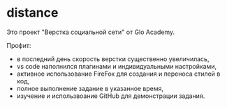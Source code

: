 # distance

Это проект "Верстка социальной сети" от Glo Academy.

Профит:
- в последний день скорость верстки существенно увеличилась, 
- vs code наполнился плагинами и индивидуальными настройками,
- активное использование FireFox для создания и переноса стилей в код,
- полное выполнение задание в указанное время,
- изучение и использвоание GitHub для демонстрации задания.
